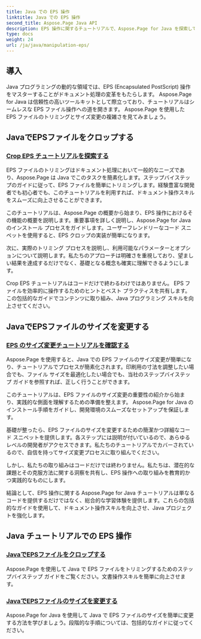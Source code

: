 ```yaml
---
title: Java での EPS 操作
linktitle: Java での EPS 操作
second_title: Aspose.Page Java API
description: EPS 操作に関するチュートリアルで、Aspose.Page for Java を探索してください。ステップバイステップのガイドに従って、EPS ファイルのトリミングとサイズ変更を簡単に行うことができ、ドキュメントのスキルを向上させます。
type: docs
weight: 24
url: /ja/java/manipulation-eps/
---
```


## 導入

Java プログラミングの動的な領域では、EPS (Encapsulated PostScript) 操作をマスターすることがドキュメント処理の変革をもたらします。 Aspose.Page for Java は信頼性の高いツールキットとして際立っており、チュートリアルはシームレスな EPS ファイル操作への道を開きます。 Aspose.Page を使用した EPS ファイルのトリミングとサイズ変更の複雑さを見てみましょう。

## JavaでEPSファイルをクロップする

### [Crop EPS チュートリアルを探索する](./crop/)

EPS ファイルのトリミングはドキュメント処理において一般的なニーズであり、Aspose.Page は Java でこのタスクを簡素化します。ステップバイステップのガイドに従って、EPS ファイルを簡単にトリミングします。経験豊富な開発者でも初心者でも、このチュートリアルを利用すれば、ドキュメント操作スキルをスムーズに向上させることができます。

このチュートリアルは、Aspose.Page の概要から始まり、EPS 操作におけるその機能の概要を説明します。重要事項を詳しく説明し、Aspose.Page for Java のインストール プロセスをガイドします。ユーザーフレンドリーなコード スニペットを使用すると、EPS クロップの実装が簡単になります。

次に、実際のトリミング プロセスを説明し、利用可能なパラメーターとオプションについて説明します。私たちのアプローチは明確さを重視しており、望ましい結果を達成するだけでなく、基礎となる概念も確実に理解できるようにします。

Crop EPS チュートリアルはコードだけで終わるわけではありません。 EPS ファイルを効率的に操作するためのヒントとベスト プラクティスを共有します。この包括的なガイドでコンテンツに取り組み、Java プログラミング スキルを向上させてください。

## JavaでEPSファイルのサイズを変更する

### [EPS のサイズ変更チュートリアルを確認する](./resize/)

Aspose.Page を使用すると、Java での EPS ファイルのサイズ変更が簡単になり、チュートリアルでプロセスが簡素化されます。印刷用の寸法を調整したい場合でも、ファイル サイズを最適化したい場合でも、当社のステップバイステップ ガイドを参照すれば、正しく行うことができます。

このチュートリアルは、EPS ファイルのサイズ変更の重要性の紹介から始まり、実践的な側面を理解するための準備を整えます。 Aspose.Page for Java のインストール手順をガイドし、開発環境のスムーズなセットアップを保証します。

基礎が整ったら、EPS ファイルのサイズを変更するための簡潔かつ詳細なコード スニペットを提供します。各ステップには説明が付いているので、あらゆるレベルの開発者がアクセスできます。私たちのチュートリアルでカバーされているので、自信を持ってサイズ変更プロセスに取り組んでください。

しかし、私たちの取り組みはコードだけでは終わりません。私たちは、潜在的な課題とその克服方法に関する洞察を共有し、EPS 操作への取り組みを教育的かつ実践的なものにします。

結論として、EPS 操作に関する Aspose.Page for Java チュートリアルは単なるコードを提供するだけではなく、総合的な学習体験を提供します。これらの包括的なガイドを使用して、ドキュメント操作スキルを向上させ、Java プロジェクトを強化します。
## Java チュートリアルでの EPS 操作
### [JavaでEPSファイルをクロップする](./crop/)
Aspose.Page を使用して Java で EPS ファイルをトリミングするためのステップバイステップ ガイドをご覧ください。文書操作スキルを簡単に向上させます。 
### [JavaでEPSファイルのサイズを変更する](./resize/)
Aspose.Page for Java を使用して Java で EPS ファイルのサイズを簡単に変更する方法を学びましょう。段階的な手順については、包括的なガイドに従ってください。